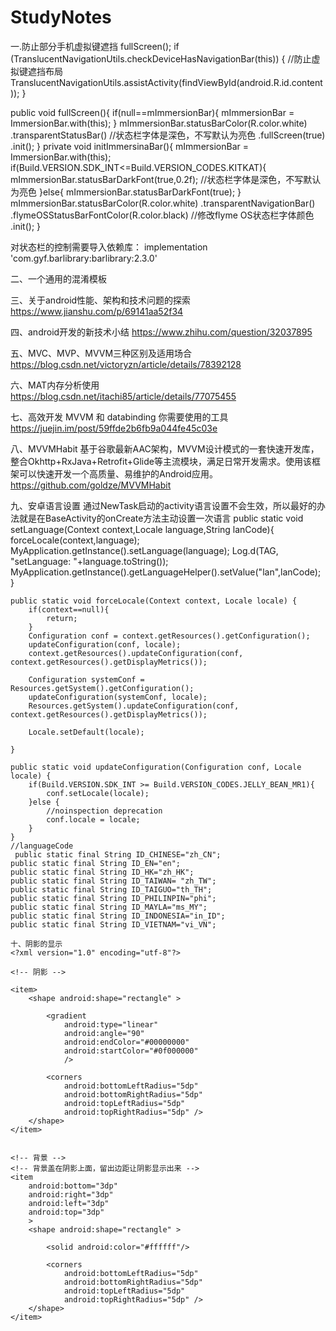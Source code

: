 # StudyNotes
一.防止部分手机虚拟键遮挡
  fullScreen();
  if (TranslucentNavigationUtils.checkDeviceHasNavigationBar(this)) {
      //防止虚拟键遮挡布局
     TranslucentNavigationUtils.assistActivity(findViewById(android.R.id.content));
  }
 
  
   public void fullScreen(){
        if(null==mImmersionBar){
            mImmersionBar = ImmersionBar.with(this);
        }
        mImmersionBar.statusBarColor(R.color.white)
                .transparentStatusBar()   //状态栏字体是深色，不写默认为亮色
                .fullScreen(true)
                .init();
    }
    private void initImmersinaBar(){
     mImmersionBar = ImmersionBar.with(this);
        if(Build.VERSION.SDK_INT<=Build.VERSION_CODES.KITKAT){
            mImmersionBar.statusBarDarkFont(true,0.2f);  //状态栏字体是深色，不写默认为亮色
        }else{
            mImmersionBar.statusBarDarkFont(true);
        }
        mImmersionBar.statusBarColor(R.color.white)
                .transparentNavigationBar()
                .flymeOSStatusBarFontColor(R.color.black)  //修改flyme OS状态栏字体颜色
                .init();
    }
    
 对状态栏的控制需要导入依赖库： implementation 'com.gyf.barlibrary:barlibrary:2.3.0'
 
 二、一个通用的混淆模板
 
 三、关于android性能、架构和技术问题的探索
 https://www.jianshu.com/p/69141aa52f34
 
 四、android开发的新技术小结
 https://www.zhihu.com/question/32037895
 
五、MVC、MVP、MVVM三种区别及适用场合
https://blog.csdn.net/victoryzn/article/details/78392128

六、MAT内存分析使用
https://blog.csdn.net/itachi85/article/details/77075455

七、高效开发 MVVM 和 databinding 你需要使用的工具
https://juejin.im/post/59ffde2b6fb9a044fe45c03e

八、MVVMHabit 基于谷歌最新AAC架构，MVVM设计模式的一套快速开发库，整合Okhttp+RxJava+Retrofit+Glide等主流模块，满足日常开发需求。使用该框架可以快速开发一个高质量、易维护的Android应用。
https://github.com/goldze/MVVMHabit

九、安卓语言设置
通过NewTask启动的activity语言设置不会生效，所以最好的办法就是在BaseActivity的onCreate方法主动设置一次语言
 public static void setLanguage(Context context,Locale language,String lanCode){
        forceLocale(context,language);
        MyApplication.getInstance().setLanguage(language);
        Log.d(TAG, "setLanguage: "+language.toString());
        MyApplication.getInstance().getLanguageHelper().setValue("lan",lanCode);
    }


    public static void forceLocale(Context context, Locale locale) {
        if(context==null){
            return;
        }
        Configuration conf = context.getResources().getConfiguration();
        updateConfiguration(conf, locale);
        context.getResources().updateConfiguration(conf,  context.getResources().getDisplayMetrics());

        Configuration systemConf = Resources.getSystem().getConfiguration();
        updateConfiguration(systemConf, locale);
        Resources.getSystem().updateConfiguration(conf,  context.getResources().getDisplayMetrics());

        Locale.setDefault(locale);

    }

    public static void updateConfiguration(Configuration conf, Locale locale) {
        if(Build.VERSION.SDK_INT >= Build.VERSION_CODES.JELLY_BEAN_MR1){
            conf.setLocale(locale);
        }else {
            //noinspection deprecation
            conf.locale = locale;
        }
    }
    //languageCode
     public static final String ID_CHINESE="zh_CN";
    public static final String ID_EN="en";
    public static final String ID_HK="zh_HK";
    public static final String ID_TAIWAN= "zh_TW";
    public static final String ID_TAIGUO="th_TH";
    public static final String ID_PHILINPIN="phi";
    public static final String ID_MAYLA="ms_MY";
    public static final String ID_INDONESIA="in_ID";
    public static final String ID_VIETNAM="vi_VN";
    
    十、阴影的显示
    <?xml version="1.0" encoding="utf-8"?>
<layer-list xmlns:android="http://schemas.android.com/apk/res/android" >

    <!-- 阴影 -->

    <item>
        <shape android:shape="rectangle" >

            <gradient
                android:type="linear"
                android:angle="90"
                android:endColor="#00000000"
                android:startColor="#0f000000"
                />

            <corners
                android:bottomLeftRadius="5dp"
                android:bottomRightRadius="5dp"
                android:topLeftRadius="5dp"
                android:topRightRadius="5dp" />
        </shape>
    </item>


    <!-- 背景 -->
    <!-- 背景盖在阴影上面，留出边距让阴影显示出来 -->
    <item
        android:bottom="3dp"
        android:right="3dp"
        android:left="3dp"
        android:top="3dp"
        >
        <shape android:shape="rectangle" >

            <solid android:color="#ffffff"/>

            <corners
                android:bottomLeftRadius="5dp"
                android:bottomRightRadius="5dp"
                android:topLeftRadius="5dp"
                android:topRightRadius="5dp" />
        </shape>
    </item>

</layer-list>

